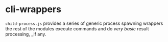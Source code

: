 cli-wrappers
============

`child-process.js` provides a series of generic process spawning 
wrappers the rest of the modules execute commands and do _very basic_
result processing, _if any.